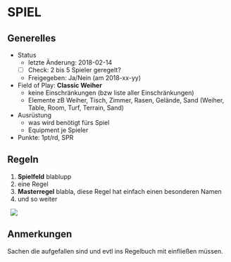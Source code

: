 # SPIEL


## Generelles

- Status
    + letzte Änderung: 2018-02-14
    + [ ] Check: 2 bis 5 Spieler geregelt?
    + Freigegeben: Ja/Nein (am 2018-xx-yy)
- Field of Play: __Classic Weiher__
    + keine Einschränkungen (bzw liste aller Einschränkungen)
    + Elemente zB Weiher, Tisch, Zimmer, Rasen, Gelände, Sand (Weiher, Table, Room, Turf, Terrain, Sand)
- Ausrüstung
    + was wird benötigt fürs Spiel
    + Equipment je Spieler
- Punkte: 1pt/rd, SPR


## Regeln

1. __Spielfeld__ blablupp
2. eine Regel
3. __Masterregel__ blabla, diese Regel hat einfach einen besonderen Namen
4. und so weiter


<img src="images/images.png" style="float: center; margin-left: .5em;">



## Anmerkungen

Sachen die aufgefallen sind und evtl ins Regelbuch mit einfließen müssen.
